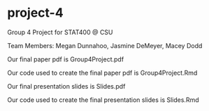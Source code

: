 # project-4
Group 4 Project for STAT400 @ CSU

Team Members: Megan Dunnahoo, Jasmine DeMeyer, Macey Dodd

Our final paper pdf is Group4Project.pdf

Our code used to create the final paper pdf is Group4Project.Rmd

Our final presentation slides is Slides.pdf

Our code used to create the final presentation slides is Slides.Rmd